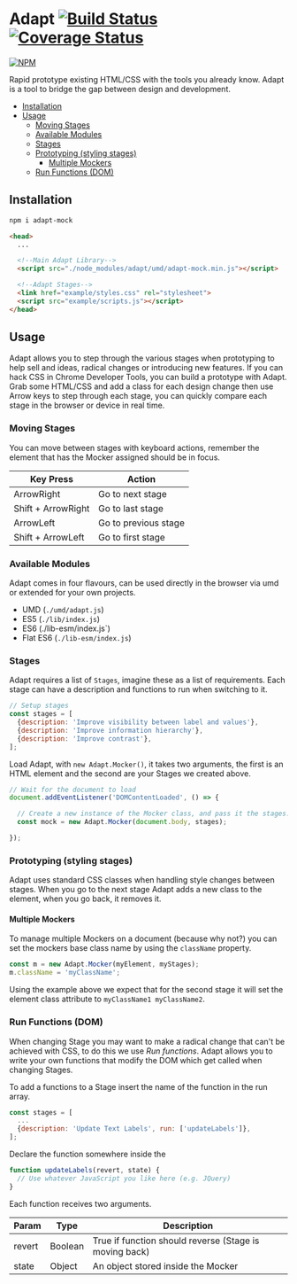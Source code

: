 # Adapt [![Build Status](https://travis-ci.org/eknowles/adapt-mock.svg?branch=master)](https://travis-ci.org/eknowles/adapt-mock) [![Coverage Status](https://coveralls.io/repos/github/eknowles/adapt-mock/badge.svg?branch=master)](https://coveralls.io/github/eknowles/adapt-mock?branch=master)

[![NPM](https://nodei.co/npm/adapt-mock.png?downloads=true&downloadRank=true&stars=true)](https://nodei.co/npm/adapt-mock/)

Rapid prototype existing HTML/CSS with the tools you already know. Adapt is a tool to bridge the gap between design and development.

<!-- START doctoc generated TOC please keep comment here to allow auto update -->
<!-- DON'T EDIT THIS SECTION, INSTEAD RE-RUN doctoc TO UPDATE -->


- [Installation](#installation)
- [Usage](#usage)
  - [Moving Stages](#moving-stages)
  - [Available Modules](#available-modules)
  - [Stages](#stages)
  - [Prototyping (styling stages)](#prototyping-styling-stages)
    - [Multiple Mockers](#multiple-mockers)
  - [Run Functions (DOM)](#run-functions-dom)

<!-- END doctoc generated TOC please keep comment here to allow auto update -->

## Installation

```bash
npm i adapt-mock
```

```html
<head>
  ...

  <!--Main Adapt Library-->
  <script src="./node_modules/adapt/umd/adapt-mock.min.js"></script>

  <!--Adapt Stages-->
  <link href="example/styles.css" rel="stylesheet">
  <script src="example/scripts.js"></script>
</head>
```

## Usage

Adapt allows you to step through the various stages when prototyping to help sell and ideas, radical changes or introducing new features.
If you can hack CSS in Chrome Developer Tools, you can build a prototype with Adapt. Grab some HTML/CSS and add a class for each design change then use Arrow keys to step through each stage, you can quickly compare each stage in the browser or device in real time.

### Moving Stages

You can move between stages with keyboard actions, remember the element that has the Mocker assigned should be in focus.

Key Press|Action
--- | ---
ArrowRight | Go to next stage
Shift + ArrowRight | Go to last stage
ArrowLeft | Go to previous stage
Shift + ArrowLeft | Go to first stage


### Available Modules

Adapt comes in four flavours, can be used directly in the browser via umd or extended for your own projects.

- UMD (`./umd/adapt.js`)
- ES5 (`./lib/index.js`)
- ES6 (./lib-esm/index.js`)
- Flat ES6 (`./lib-esm/index.js`)

### Stages

Adapt requires a list of `Stages`, imagine these as a list of requirements. Each stage can have a description and functions to run when switching to it.

```javascript
// Setup stages
const stages = [
  {description: 'Improve visibility between label and values'},
  {description: 'Improve information hierarchy'},
  {description: 'Improve contrast'},
];
```

Load Adapt, with `new Adapt.Mocker()`, it takes two arguments, the first is an HTML element and the second are your Stages we created above.

```javascript
// Wait for the document to load
document.addEventListener('DOMContentLoaded', () => {

  // Create a new instance of the Mocker class, and pass it the stages.
  const mock = new Adapt.Mocker(document.body, stages);

});
```

### Prototyping (styling stages)

Adapt uses standard CSS classes when handling style changes between stages.
When you go to the next stage Adapt adds a new class to the element, when you go back, it removes it.

#### Multiple Mockers

To manage multiple Mockers on a document (because why not?) you can set the mockers base class name by using the `className` property.

```javascript
const m = new Adapt.Mocker(myElement, myStages);
m.className = 'myClassName';
```

Using the example above we expect that for the second stage it will set the element class attribute to `myClassName1 myClassName2`.

### Run Functions (DOM)

When changing Stage you may want to make a radical change that can't be achieved with CSS, to do this we use *Run functions*.
Adapt allows you to write your own functions that modify the DOM which get called when changing Stages.

To add a functions to a Stage insert the name of the function in the run array.

```javascript
const stages = [
  ...
  {description: 'Update Text Labels', run: ['updateLabels']},
];
```

Declare the function somewhere inside the
```javascript
function updateLabels(revert, state) {
  // Use whatever JavaScript you like here (e.g. JQuery)
}
```

Each function receives two arguments.

Param | Type | Description
--- | --- | ---
revert | Boolean | True if function should reverse (Stage is moving back)
state | Object | An object stored inside the Mocker
